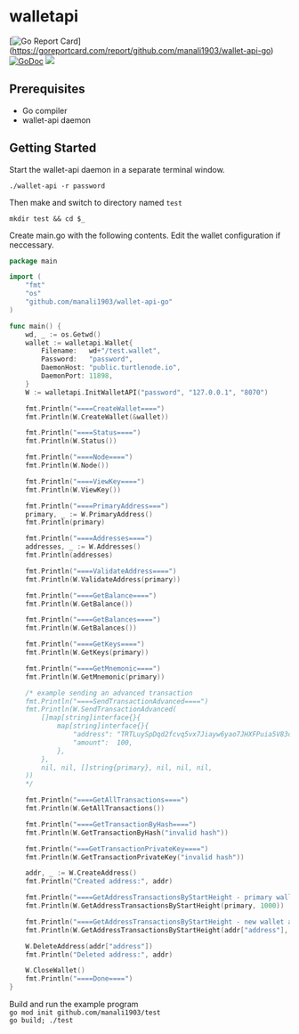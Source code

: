 # walletapi

[![Go Report Card](https://goreportcard.com/badge/github.com/manali1903/wallet-api-go)]
(https://goreportcard.com/report/github.com/manali1903/wallet-api-go)
[![GoDoc](https://godoc.org/github.com/manali1903/wallet-api-go?status.svg)](https://godoc.org/github.com/manali1903/wallet-api-go)
[![](https://travis-ci.com/manali1903/wallet-api-go.svg?branch=master)](https://travis-ci.com/manali1903/wallet-api-go)

## Prerequisites
- Go compiler
- wallet-api daemon

## Getting Started
Start the wallet-api daemon in a separate terminal window.
```
./wallet-api -r password
```  
Then make and switch to directory named `test`  
```
mkdir test && cd $_
```
Create main.go with the following contents. Edit the wallet configuration if neccessary.  
```go
package main

import (
	"fmt"
	"os"
	"github.com/manali1903/wallet-api-go"
)

func main() {
	wd, _ := os.Getwd()
	wallet := walletapi.Wallet{
		Filename:   wd+"/test.wallet",
		Password:   "password",
		DaemonHost: "public.turtlenode.io",
		DaemonPort: 11898,
	}
	W := walletapi.InitWalletAPI("password", "127.0.0.1", "8070")

	fmt.Println("====CreateWallet====")
	fmt.Println(W.CreateWallet(&wallet))

	fmt.Println("====Status====")
	fmt.Println(W.Status())

	fmt.Println("====Node====")
	fmt.Println(W.Node())

	fmt.Println("====ViewKey====")
	fmt.Println(W.ViewKey())

	fmt.Println("====PrimaryAddress===")
	primary, _ := W.PrimaryAddress()
	fmt.Println(primary)

	fmt.Println("====Addresses====")
	addresses, _ := W.Addresses()
	fmt.Println(addresses)

	fmt.Println("====ValidateAddress====")
	fmt.Println(W.ValidateAddress(primary))

	fmt.Println("====GetBalance====")
	fmt.Println(W.GetBalance())

	fmt.Println("====GetBalances====")
	fmt.Println(W.GetBalances())

	fmt.Println("====GetKeys====")
	fmt.Println(W.GetKeys(primary))

	fmt.Println("====GetMnemonic====")
	fmt.Println(W.GetMnemonic(primary))

	/* example sending an advanced transaction
	fmt.Println("====SendTransactionAdvanced====")
	fmt.Println(W.SendTransactionAdvanced(
		[]map[string]interface{}{
			map[string]interface{}{
				"address": "TRTLuySpDqd2fcvq5vx7Jiayw6yao7JHXFPuia5V83cVREtQSKyvWpxX9vamnUcG35BkQy6VfwUy5CsV9YNomioPGGyVhK3YXLq",
				"amount":  100,
			},
		},
		nil, nil, []string{primary}, nil, nil, nil,
	))
	*/

	fmt.Println("====GetAllTransactions====")
	fmt.Println(W.GetAllTransactions())

	fmt.Println("====GetTransactionByHash====")
	fmt.Println(W.GetTransactionByHash("invalid hash"))

	fmt.Println("===GetTransactionPrivateKey====")
	fmt.Println(W.GetTransactionPrivateKey("invalid hash"))

	addr, _ := W.CreateAddress()
	fmt.Println("Created address:", addr)

	fmt.Println("====GetAddressTransactionsByStartHeight - primary wallet address====")
	fmt.Println(W.GetAddressTransactionsByStartHeight(primary, 1000))

	fmt.Println("====GetAddressTransactionsByStartHeight - new wallet address====")
	fmt.Println(W.GetAddressTransactionsByStartHeight(addr["address"], 1000))

	W.DeleteAddress(addr["address"])
	fmt.Println("Deleted address:", addr)

	W.CloseWallet()
	fmt.Println("====Done====")
}
```
Build and run the example program  
`go mod init github.com/manali1903/test`  
`go build; ./test`  
